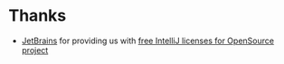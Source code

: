 # Thanks

* [JetBrains](https://www.jetbrains.com/) for providing us with [free IntelliJ licenses for OpenSource project](https://www.jetbrains.com/buy/opensource/)